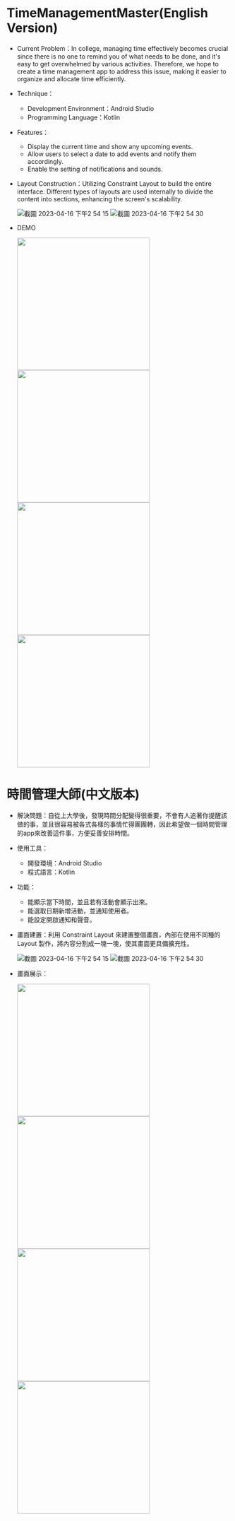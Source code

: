 # TimeManagementMaster(English Version)

* Current Problem：In college, managing time effectively becomes crucial since there is no one to remind you of what needs to be done, and it's easy to get overwhelmed by various activities. Therefore, we hope to create a time management app to address this issue, making it easier to organize and allocate time efficiently.

* Technique：
  * Development Environment：Android Studio
  * Programming Language：Kotlin

* Features：
  * Display the current time and show any upcoming events.
  * Allow users to select a date to add events and notify them accordingly.
  * Enable the setting of notifications and sounds.
 
* Layout Construction：Utilizing Constraint Layout to build the entire interface. Different types of layouts are used internally to divide the content into sections, enhancing the screen's scalability.

  ![截圖 2023-04-16 下午2 54 15](https://user-images.githubusercontent.com/75659334/232279359-d782615f-ecea-4ca2-8544-d83740ae34c4.png)
  ![截圖 2023-04-16 下午2 54 30](https://user-images.githubusercontent.com/75659334/232279362-88ab42e6-10fd-42a8-ae76-1516962b026a.png)

* DEMO

    <img src = 'https://user-images.githubusercontent.com/75659334/232274056-77c79fd9-bffb-4e03-a8a2-f8da614a45ae.png' height='300'> <img src = 'https://user-images.githubusercontent.com/75659334/232274372-af85a5b4-64aa-44f9-ba87-12d4b869af60.png' height='300'> <img src = 'https://user-images.githubusercontent.com/75659334/232274374-f0b4f023-dc31-473d-8b75-ba3909e0cac1.png' height='300'> <img src = 'https://user-images.githubusercontent.com/75659334/232274378-3d7f7d99-f8b9-4f30-b0c7-a06ec78f88da.png' height='300'>
  

# 時間管理大師(中文版本)

* 解決問題：自從上大學後，發現時間分配變得很重要，不會有人追著你提醒該做的事，並且很容易被各式各樣的事情忙得團團轉，因此希望做一個時間管理的app來改善這件事，方便妥善安排時間。

* 使用工具：
  * 開發環境：Android Studio
  * 程式語言：Kotlin

* 功能：
  * 能顯示當下時間，並且若有活動會顯示出來。
  * 能選取日期新增活動，並通知使用者。
  * 能設定開啟通知和聲音。
  
* 畫面建置：利用 Constraint Layout 來建置整個畫面，內部在使用不同種的 Layout 製作，將內容分割成一塊一塊，使其畫面更具備擴充性。

  ![截圖 2023-04-16 下午2 54 15](https://user-images.githubusercontent.com/75659334/232279359-d782615f-ecea-4ca2-8544-d83740ae34c4.png)
  ![截圖 2023-04-16 下午2 54 30](https://user-images.githubusercontent.com/75659334/232279362-88ab42e6-10fd-42a8-ae76-1516962b026a.png)


* 畫面展示：
  
  <img src = 'https://user-images.githubusercontent.com/75659334/232274056-77c79fd9-bffb-4e03-a8a2-f8da614a45ae.png' height='300'> <img src = 'https://user-images.githubusercontent.com/75659334/232274372-af85a5b4-64aa-44f9-ba87-12d4b869af60.png' height='300'> <img src = 'https://user-images.githubusercontent.com/75659334/232274374-f0b4f023-dc31-473d-8b75-ba3909e0cac1.png' height='300'> <img src = 'https://user-images.githubusercontent.com/75659334/232274378-3d7f7d99-f8b9-4f30-b0c7-a06ec78f88da.png' height='300'>
  

